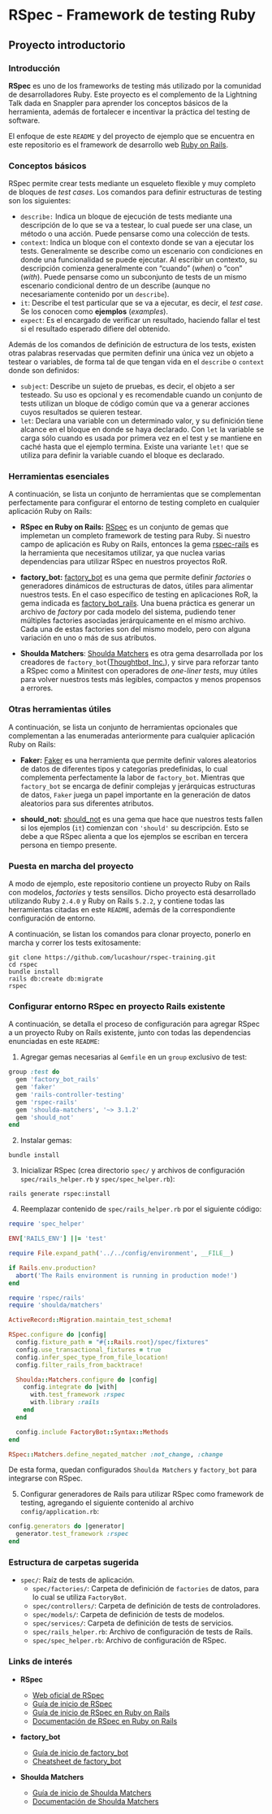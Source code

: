 # RSpec - Framework de testing Ruby
## Proyecto introductorio

### Introducción

**RSpec** es uno de los frameworks de testing más utilizado por la comunidad de desarrolladores Ruby.
Este proyecto es el complemento de la Lightning Talk dada en Snappler para aprender los conceptos
básicos de la herramienta, además de fortalecer e incentivar la práctica del testing de software.

El enfoque de este `README` y del proyecto de ejemplo que se encuentra en este repositorio
es el framework de desarrollo web [Ruby on Rails](https://rubyonrails.org/).

### Conceptos básicos

RSpec permite crear tests mediante un esqueleto flexible y muy completo de bloques de *test cases*.
Los comandos para definir estructuras de testing son los siguientes:

- `describe:` Indica un bloque de ejecución de tests mediante una descripción de lo que se va a testear,
lo cual puede ser una clase, un método o una acción. Puede pensarse como una colección de tests.
- `context`:  Indica un bloque con el contexto donde se van a ejecutar los tests.
Generalmente se describe como un escenario con condiciones en donde una funcionalidad se puede ejecutar.
Al escribir un contexto, su descripción comienza generalmente con “cuando” (*when*) o “con” (*with*).
Puede pensarse como un subconjunto de tests de un mismo escenario condicional dentro de un describe
(aunque no necesariamente contenido por un `describe`).
- `it`: Describe el test particular que se va a ejecutar, es decir, el *test case*.
Se los conocen como **ejemplos** (*examples*).
- `expect`: Es el encargado de verificar un resultado, haciendo fallar el test si el resultado esperado difiere del obtenido.

Además de los comandos de definición de estructura de los tests, existen otras palabras reservadas
que permiten definir una única vez un objeto a testear o variables, de forma tal de que tengan vida
en el `describe` o `context` donde son definidos:

- `subject`: Describe un sujeto de pruebas, es decir, el objeto a ser testeado.
Su uso es opcional y es recomendable cuando un conjunto de tests utilizan un bloque de código común
que va a generar acciones cuyos resultados se quieren testear.
- `let`: Declara una variable con un determinado valor, y su definición tiene alcance en el bloque en donde se haya declarado.
Con `let` la variable se carga sólo cuando es usada por primera vez en el test y se mantiene en caché hasta que el ejemplo termina.
Existe una variante `let!` que se utiliza para definir la variable cuando el bloque es declarado.


### Herramientas esenciales

A continuación, se lista un conjunto de herramientas que se complementan perfectamente para
configurar el entorno de testing completo en cualquier aplicación Ruby on Rails:

- **RSpec en Ruby on Rails:** [RSpec](http://rspec.info/) es un conjunto de gemas que
implemetan un completo framework de testing para Ruby. Si nuestro campo de aplicación es
Ruby on Rails, entonces la gema [rspec-rails](https://github.com/rspec/rspec-rails)
es la herramienta que necesitamos utilizar, ya que nuclea varias dependencias para utilizar RSpec en nuestros proyectos RoR.

- **factory_bot:** [factory_bot](https://github.com/thoughtbot/factory_bot) es una gema que permite
definir *factories* o generadores dinámicos de estructuras de datos, útiles para alimentar nuestros tests. En el caso
específico de testing en aplicaciones RoR, la gema indicada es [factory_bot_rails](https://github.com/thoughtbot/factory_bot_rails).
Una buena práctica es generar un archivo de *factory* por cada modelo del sistema,
pudiendo tener múltiples factories asociadas jerárquicamente en el mismo archivo.
Cada una de estas factories son del mismo modelo, pero con alguna variación en uno o más de sus atributos.

- **Shoulda Matchers**: [Shoulda Matchers](https://github.com/thoughtbot/shoulda-matchers) es otra gema desarrollada por los creadores de
`factory_bot`([Thoughtbot, Inc.](https://github.com/thoughtbot)), y sirve para reforzar tanto a RSpec como a Minitest con
operadores de *one-liner tests*, muy útiles para volver nuestros tests más legibles, compactos y menos propensos a errores.

### Otras herramientas útiles

A continuación, se lista un conjunto de herramientas opcionales que complementan
a las enumeradas anteriormente para cualquier aplicación Ruby on Rails:

- **Faker:** [Faker](https://github.com/stympy/faker) es una herramienta que permite definir valores aleatorios de datos
de diferentes tipos y categorías predefinidas, lo cual complementa perfectamente la labor de `factory_bot`.
Mientras que `factory_bot` se encarga de definir complejas y jerárquicas estructuras de datos, `Faker` juega un papel
importante en la generación de datos aleatorios para sus diferentes atributos.

- **should_not:** [should_not](https://github.com/should-not/should_not) es una gema que hace que nuestros tests fallen si los ejemplos (`it`) comienzan con `'should'` su descripción. Esto se debe a que RSpec alienta a que los ejemplos se escriban en tercera persona en tiempo presente.

### Puesta en marcha del proyecto

A modo de ejemplo, este repositorio contiene un proyecto Ruby on Rails con modelos, *factories* y tests sensillos.
Dicho proyecto está desarrollado utilizando Ruby `2.4.0` y Ruby on Rails `5.2.2`, y contiene todas las herramientas
citadas en este `README`, además de la correspondiente configuración de entorno.

A continuación, se listan los comandos para clonar proyecto, ponerlo en marcha y correr los tests exitosamente:

```
git clone https://github.com/lucashour/rspec-training.git
cd rspec
bundle install
rails db:create db:migrate
rspec
```

### Configurar entorno RSpec en proyecto Rails existente

A continuación, se detalla el proceso de configuración para agregar RSpec a un proyecto Ruby on Rails existente,
junto con todas las dependencias enunciadas en este `README`:

1. Agregar gemas necesarias al `Gemfile` en un `group` exclusivo de test:

  ```ruby
  group :test do
    gem 'factory_bot_rails'
    gem 'faker'
    gem 'rails-controller-testing'
    gem 'rspec-rails'
    gem 'shoulda-matchers', '~> 3.1.2'
    gem 'should_not'
  end
  ```

2. Instalar gemas:

  ```
  bundle install
  ```

3. Inicializar RSpec (crea directorio `spec/` y archivos de configuración `spec/rails_helper.rb` y `spec/spec_helper.rb`):

  ```
  rails generate rspec:install
  ```

4. Reemplazar contenido de `spec/rails_helper.rb` por el siguiente código:

  ```ruby
  require 'spec_helper'

  ENV['RAILS_ENV'] ||= 'test'

  require File.expand_path('../../config/environment', __FILE__)

  if Rails.env.production?
    abort('The Rails environment is running in production mode!')
  end

  require 'rspec/rails'
  require 'shoulda/matchers'

  ActiveRecord::Migration.maintain_test_schema!

  RSpec.configure do |config|
    config.fixture_path = "#{::Rails.root}/spec/fixtures"
    config.use_transactional_fixtures = true
    config.infer_spec_type_from_file_location!
    config.filter_rails_from_backtrace!

    Shoulda::Matchers.configure do |config|
      config.integrate do |with|
        with.test_framework :rspec
        with.library :rails
      end
    end

    config.include FactoryBot::Syntax::Methods
  end

  RSpec::Matchers.define_negated_matcher :not_change, :change
  ```

  De esta forma, quedan configurados `Shoulda Matchers` y `factory_bot` para integrarse con RSpec.

5. Configurar generadores de Rails para utilizar RSpec como framework de testing, agregando el siguiente contenido al archivo `config/application.rb`:


  ```ruby
  config.generators do |generator|
    generator.test_framework :rspec
  end
  ```

### Estructura de carpetas sugerida

- `spec/`: Raíz de tests de aplicación.
  - `spec/factories/`: Carpeta de definición de `factories` de datos, para lo cual se utiliza `FactoryBot`.
  - `spec/controllers/`: Carpeta de definición de tests de controladores.
  - `spec/models/`: Carpeta de definición de tests de modelos.
  - `spec/services/`: Carpeta de definición de tests de servicios.
  - `spec/rails_helper.rb`: Archivo de configuración de tests de Rails.
  - `spec/spec_helper.rb`: Archivo de configuración de RSpec.

### Links de interés

- **RSpec**
  - [Web oficial de RSpec](http://rspec.info/)
  - [Guía de inicio de RSpec](http://www.betterspecs.org/)
  - [Guía de inicio de RSpec en Ruby on Rails](https://github.com/rspec/rspec-rails/blob/master/README.md)
  - [Documentación de RSpec en Ruby on Rails](https://relishapp.com/rspec/rspec-rails/docs)

- **factory_bot**
  - [Guía de inicio de factory_bot](https://github.com/thoughtbot/factory_bot/blob/master/GETTING_STARTED.md)
  - [Cheatsheet de factory_bot](https://devhints.io/factory_bot)

- **Shoulda Matchers**
  - [Guía de inicio de Shoulda Matchers](https://matchers.shoulda.io/)
  - [Documentación de Shoulda Matchers](https://github.com/thoughtbot/shoulda-matchers/blob/master/README.md)
